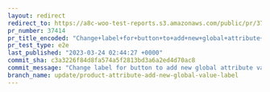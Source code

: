 ```yaml
---
layout: redirect
redirect_to: https://a8c-woo-test-reports.s3.amazonaws.com/public/pr/37414/e2e/index.html
pr_number: 37414
pr_title_encoded: "Change+label+for+button+to+add+new+global+attribute+value+from+product+screen"
pr_test_type: e2e
last_published: "2023-03-24 02:44:27 +0000"
commit_sha: c3a3226f84d8fa574a5f2813bd3a6a2ed4d70ac8
commit_message: "Change label for button to add new global attribute value from produc…"
branch_name: update/product-attribute-add-new-global-value-label
---
```

